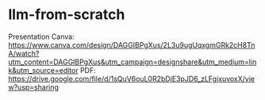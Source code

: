 # llm-from-scratch

Presentation
Canva: https://www.canva.com/design/DAGGIBPgXus/2L3u9ugUqxgmGRk2cH8TnA/watch?utm_content=DAGGIBPgXus&utm_campaign=designshare&utm_medium=link&utm_source=editor
PDF: https://drive.google.com/file/d/1sQuV6ouL0R2bDjE3pJD6_zLFgjxuvoxX/view?usp=sharing


